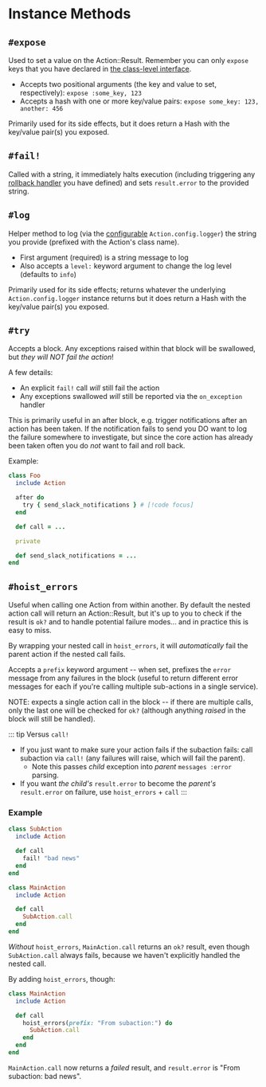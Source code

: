 # Instance Methods

## `#expose`

Used to set a value on the Action::Result. Remember you can only `expose` keys that you have declared in [the class-level interface](/reference/class).

* Accepts two positional arguments (the key and value to set, respectively): `expose :some_key, 123`
* Accepts a hash with one or more key/value pairs: `expose some_key: 123, another: 456`

Primarily used for its side effects, but it does return a Hash with the key/value pair(s) you exposed.


## `#fail!`

Called with a string, it immediately halts execution (including triggering any [rollback handler](/reference/class#rollback) you have defined) and sets `result.error` to the provided string.

## `#log`

Helper method to log (via the [configurable](/reference/configuration#logger) `Action.config.logger`) the string you provide (prefixed with the Action's class name).

* First argument (required) is a string message to log
* Also accepts a `level:` keyword argument to change the log level (defaults to `info`)

Primarily used for its side effects; returns whatever the underlying `Action.config.logger` instance returns but it does return a Hash with the key/value pair(s) you exposed.

## `#try`

Accepts a block.  Any exceptions raised within that block will be swallowed, but _they will NOT fail the action_!

A few details:
* An explicit `fail!` call _will_ still fail the action
* Any exceptions swallowed _will_ still be reported via the `on_exception` handler

This is primarily useful in an after block, e.g. trigger notifications after an action has been taken.  If the notification fails to send you DO want to log the failure somewhere to investigate, but since the core action has already been taken often you do _not_ want to fail and roll back.

Example:

```ruby
class Foo
  include Action

  after do
    try { send_slack_notifications } # [!code focus]
  end

  def call = ...

  private

  def send_slack_notifications = ...
end
```

## `#hoist_errors`

Useful when calling one Action from within another.  By default the nested action call will return an Action::Result, but it's up to you to check if the result is `ok?` and to handle potential failure modes... and in practice this is easy to miss.

By wrapping your nested call in `hoist_errors`, it will _automatically_ fail the parent action if the nested call fails.

Accepts a `prefix` keyword argument -- when set, prefixes the `error` message from any failures in the block (useful to return different error messages for each if you're calling multiple sub-actions in a single service).

NOTE: expects a single action call in the block -- if there are multiple calls, only the last one will be checked for `ok?` (although anything _raised_ in the block will still be handled).

::: tip Versus `call!`
* If you just want to make sure your action fails if the subaction fails: call subaction via `call!` (any failures will raise, which will fail the parent).
  * Note this passes _child_ exception into _parent_ `messages :error` parsing.
* If you want _the child's_ `result.error` to become the _parent's_ `result.error` on failure, use `hoist_errors` + `call`
:::

### Example

```ruby
class SubAction
  include Action

  def call
    fail! "bad news"
  end
end

class MainAction
  include Action

  def call
    SubAction.call
  end
end
```

_Without_ `hoist_errors`, `MainAction.call` returns an `ok?` result, even though `SubAction.call` always fails, because we haven't explicitly handled the nested call.

By adding `hoist_errors`, though:

```ruby
class MainAction
  include Action

  def call
    hoist_errors(prefix: "From subaction:") do
      SubAction.call
    end
  end
end
```

`MainAction.call` now returns a _failed_ result, and `result.error` is "From subaction: bad news".
